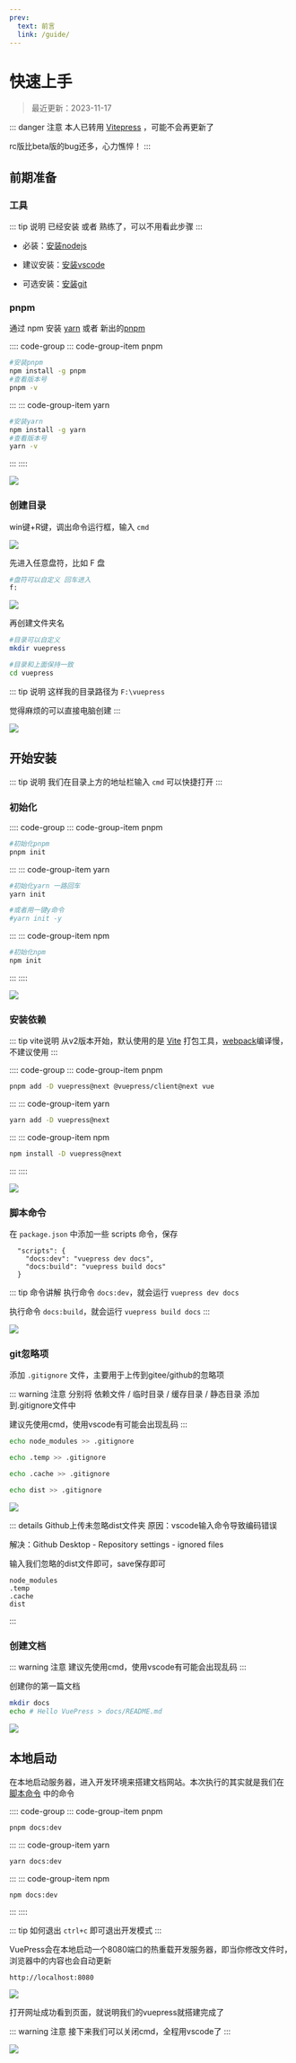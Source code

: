 ```yaml
---
prev:
  text: 前言
  link: /guide/
---
```


# 快速上手

> 最近更新：2023-11-17



::: danger 注意
本人已转用 [Vitepress](https://vitepress.yiov.top/) ，可能不会再更新了

rc版比beta版的bug还多，心力憔悴！
:::


## 前期准备

### 工具

::: tip 说明
已经安装 或者 熟练了，可以不用看此步骤
:::

* 必装：[安装nodejs](https://yiov.top/website/nodejs.html)


* 建议安装：[安装vscode](https://yiov.top/website/VSCode.html)


* 可选安装：[安装git](https://yiov.top/website/git.html)



### pnpm

通过 npm 安装 [yarn](https://www.yarnpkg.cn/) 或者 新出的[pnpm](https://pnpm.io/zh/)


:::: code-group
::: code-group-item pnpm
```sh
#安装pnpm
npm install -g pnpm
#查看版本号
pnpm -v
```
:::
::: code-group-item yarn
```sh
#安装yarn
npm install -g yarn
#查看版本号
yarn -v
```
:::
::::

![](./vuepress-02.png)



### 创建目录

win键+R键，调出命令运行框，输入 `cmd`

![](./vuepress-03.png)


先进入任意盘符，比如 F 盘

```sh
#盘符可以自定义 回车进入
f:
```

![](./vuepress-04.png)


再创建文件夹名


```sh
#目录可以自定义
mkdir vuepress

#目录和上面保持一致
cd vuepress
```

::: tip 说明
这样我的目录路径为 `F:\vuepress`

觉得麻烦的可以直接电脑创建
:::




![](./vuepress-05.png)




## 开始安装

::: tip 说明
我们在目录上方的地址栏输入 `cmd` 可以快捷打开
:::

### 初始化

:::: code-group
::: code-group-item pnpm
```sh
#初始化pnpm
pnpm init
```
:::
::: code-group-item yarn
```sh
#初始化yarn 一路回车
yarn init

#或者用一键y命令
#yarn init -y
```
:::
::: code-group-item npm
```sh
#初始化npm
npm init
```
:::
::::


![](./vuepress-06.png)



### 安装依赖

::: tip vite说明
从v2版本开始，默认使用的是 [Vite](https://vitejs.dev/) 打包工具，[webpack](https://webpack.js.org/)编译慢，不建议使用
:::


:::: code-group
::: code-group-item pnpm
```sh
pnpm add -D vuepress@next @vuepress/client@next vue
```
:::
::: code-group-item yarn
```sh
yarn add -D vuepress@next
```
:::
::: code-group-item npm
```sh
npm install -D vuepress@next
```
:::
::::


![](./vuepress-07.png)


### 脚本命令

在 `package.json` 中添加一些 scripts 命令，保存

```json{2-3}
  "scripts": {
    "docs:dev": "vuepress dev docs",
    "docs:build": "vuepress build docs"
  }
```

::: tip 命令讲解
执行命令 `docs:dev`，就会运行 `vuepress dev docs`

执行命令 `docs:build`，就会运行 `vuepress build docs`
:::

![](./vuepress-08.png)


### git忽略项

添加 `.gitignore` 文件，主要用于上传到gitee/github的忽略项

::: warning 注意
分别将 依赖文件 / 临时目录 / 缓存目录 / 静态目录 添加到.gitignore文件中

建议先使用cmd，使用vscode有可能会出现乱码
:::

```sh
echo node_modules >> .gitignore

echo .temp >> .gitignore

echo .cache >> .gitignore

echo dist >> .gitignore
```
![](./vuepress-09.png)


::: details Github上传未忽略dist文件夹
原因：vscode输入命令导致编码错误

解决：Github Desktop - Repository settings - ignored files

输入我们忽略的dist文件即可，save保存即可

```
node_modules
.temp
.cache
dist
```
:::




### 创建文档

::: warning 注意
建议先使用cmd，使用vscode有可能会出现乱码
:::

创建你的第一篇文档

```sh
mkdir docs
echo # Hello VuePress > docs/README.md
```


![](./vuepress-10.png)



## 本地启动

在本地启动服务器，进入开发环境来搭建文档网站。本次执行的其实就是我们在 [脚本命令](#脚本命令) 中的命令


:::: code-group
::: code-group-item pnpm
```sh
pnpm docs:dev
```
:::
::: code-group-item yarn
```sh
yarn docs:dev
```
:::
::: code-group-item npm
```sh
npm docs:dev
```
:::
::::

::: tip 如何退出
`ctrl+c` 即可退出开发模式
:::


VuePress会在本地启动一个8080端口的热重载开发服务器，即当你修改文件时，浏览器中的内容也会自动更新

`http://localhost:8080`

![](./vuepress-11.png)

打开网址成功看到页面，就说明我们的vuepress就搭建完成了

::: warning 注意
接下来我们可以关闭cmd，全程用vscode了
:::

![](./vuepress-12.png)

